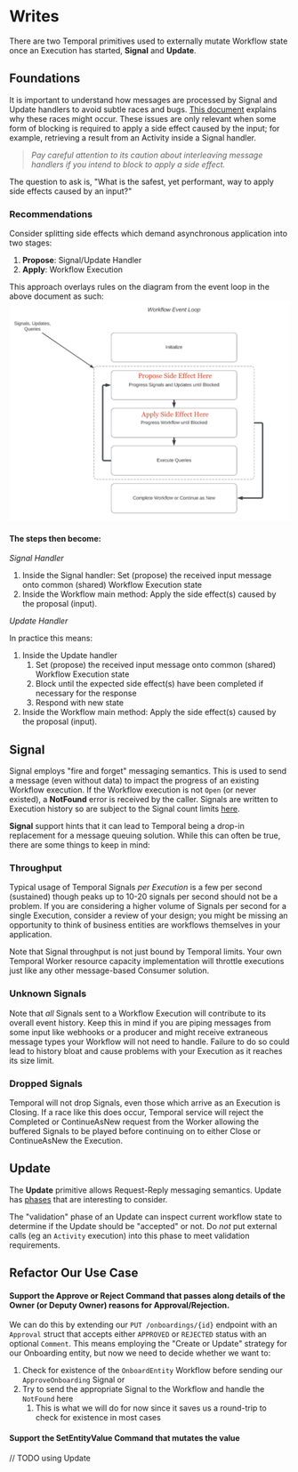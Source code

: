 # Writes

There are two Temporal primitives used to externally mutate Workflow state once an Execution has started, **Signal** and **Update**.

## Foundations

It is important to understand how messages are processed by Signal and Update handlers to avoid subtle races and bugs. 
[This document](https://docs.temporal.io/encyclopedia/workflow-message-passing#handling-messages) explains why these
races might occur. 
These issues are only relevant when some form of blocking is required to apply a side effect 
caused by the input; for example, retrieving a result from an Activity inside a Signal handler.

> _Pay careful attention to its caution about interleaving message handlers if you intend to block to apply a side effect._

The question to ask is, "What is the safest, yet performant, way to apply side effects caused by an input?"

### Recommendations

Consider splitting side effects which demand asynchronous application into two stages:

1. **Propose**: Signal/Update Handler
1. **Apply**: Workflow Execution

This approach overlays rules on the diagram from the event loop in the above document as such:
![Side Effect Proposer](messages-workflow-loop-proposer.jpg)

#### The steps then become:

_Signal Handler_

1. Inside the Signal handler: Set (propose) the received input message onto common (shared) Workflow Execution state
2. Inside the Workflow main method: Apply the side effect(s) caused by the proposal (input).

_Update Handler_

In practice this means:
1. Inside the Update handler
   1. Set (propose) the received input message onto common (shared) Workflow Execution state
   2. Block until the expected side effect(s) have been completed if necessary for the response
   3. Respond with new state
2. Inside the Workflow main method: Apply the side effect(s) caused by the proposal (input).

## Signal
Signal employs "fire and forget" messaging semantics. This is used to send a message (even without data)
to impact the progress of an existing Workflow execution.
If the Workflow execution is not `Open` (or never existed), a **NotFound** error is received by the caller.
Signals are written to Execution history so are subject to the Signal count limits [here](https://docs.temporal.io/cloud/limits#per-workflow-execution-signal-limit).

**Signal** support hints that it can lead to Temporal being a drop-in replacement for a message queuing solution.
While this can often be true, there are some things to keep in mind:

### Throughput
Typical usage of Temporal Signals _per Execution_ is a few per second (sustained) though peaks up to 10-20 signals per second should not be a problem.
If you are considering a higher volume of Signals per second for a single Execution, consider a review of your design; you might
be missing an opportunity to think of business entities are workflows themselves in your application.

Note that Signal throughput is not just bound by Temporal limits. Your own Temporal Worker resource capacity implementation will throttle executions just like
any other message-based Consumer solution.

### Unknown Signals
Note that _all_ Signals sent to a Workflow Execution will contribute to its overall event history.
Keep this in mind if you are piping messages from some input like webhooks or a producer and might
receive extraneous message types your Workflow will not need to handle. Failure to do so could lead to
history bloat and cause problems with your Execution as it reaches its size limit.

### Dropped Signals
Temporal will not drop Signals, even those which arrive as an Execution is Closing.
If a race like this does occur, Temporal service will reject the Completed or ContinueAsNew request from the Worker allowing the buffered
Signals to be played before continuing on to either Close or ContinueAsNew the Execution.


## Update
The **Update** primitive allows Request-Reply messaging semantics.
Update has [phases](https://docs.temporal.io/encyclopedia/application-message-passing#updates) that are interesting to consider.

The "validation" phase of an Update can inspect current workflow state  to determine if the
Update should be "accepted" or not. Do _not_ put external calls (eg an `Activity` execution) 
into this phase to meet validation requirements.


## Refactor Our Use Case

#### Support the **Approve** or **Reject** Command that passes along details of the Owner (or Deputy Owner) reasons for Approval/Rejection.

We can do this by extending our `PUT /onboardings/{id}` endpoint with an `Approval` struct that accepts either `APPROVED` or `REJECTED` status with an optional `Comment`.
This means employing the "Create or Update" strategy for our Onboarding entity, but now we need to decide
whether we want to:
1. Check for existence of the `OnboardEntity` Workflow before sending our `ApproveOnboarding` Signal or
2. Try to send the appropriate Signal to the Workflow and handle the `NotFound` here
    1. This is what we will do for now since it saves us a round-trip to check for existence in most cases

#### Support the **SetEntityValue** Command that mutates the value

// TODO using Update
